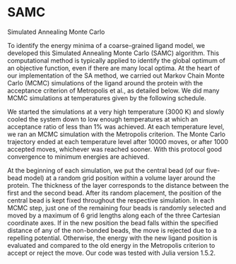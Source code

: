 # SAMC
Simulated Annealing Monte Carlo

To identify the energy minima of a coarse-grained ligand model, we developed this Simulated Annealing Monte Carlo (SAMC) algorithm. This computational method is typically applied to identify the global optimum of an objective function, even if there are many local optima.
At the heart of our implementation of the SA method, we carried out Markov Chain Monte Carlo (MCMC) simulations of the ligand around the protein with the acceptance criterion of Metropolis et al., as detailed below. We did many MCMC simulations at temperatures given by the following schedule. 

We started the simulations at a very high temperature (3000 K) and slowly cooled the system down to low enough temperatures at which an acceptance ratio of less than 1% was achieved. At each temperature level, we ran an MCMC simulation with the Metropolis criterion. The Monte Carlo trajectory ended at each temperature level after 10000 moves, or after 1000 accepted moves, whichever was reached sooner. With this protocol good convergence to minimum energies are achieved.

At the beginning of each simulation, we put the central bead (of our five-bead model) at a random grid position within a volume layer around the protein. The thickness of the layer corresponds to the distance between the first and the second bead. After its random placement, the position of the central bead is kept fixed throughout the respective simulation. In each MCMC step, just one of the remaining four beads is randomly selected and moved by a maximum of 6 grid lengths along each of the three Cartesian coordinate axes. If in the new position the bead falls within the specified distance of any of the non-bonded beads, the move is rejected due to a repelling potential. Otherwise, the energy with the new ligand position is evaluated and compared to the old energy in the Metropolis criterion to accept or reject the move. Our code was tested with Julia version 1.5.2.  
